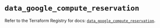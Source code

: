 # `data_google_compute_reservation`

Refer to the Terraform Registry for docs: [`data_google_compute_reservation`](https://registry.terraform.io/providers/hashicorp/google/6.44.0/docs/data-sources/compute_reservation).
